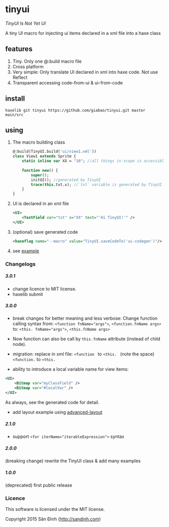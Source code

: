 # tinyui
_TinyUI Is Not Yet UI_

A tiny UI macro for injecting ui items declared in a xml file into a haxe class

## features
1. Tiny. Only one @:build macro file
2. Cross platform
3. Very simple: Only translate UI declared in xml into haxe code. Not use Reflect
4. Transparent accessing code-from-ui & ui-from-code

## install
```
haxelib git tinyui https://github.com/giabao/tinyui.git master main/src
```

## using
1. The macro building class
    ```haxe
    @:build(TinyUI.build('ui/view1.xml'))
    class View1 extends Sprite {
        static inline var XX = "10"; //all things in-scope is accessible in xml
        
        function new() {
            super();
            initUI(); //generated by TinyUI
            trace(this.txt.x); //`txt` variable is generated by TinyUI
        }
    }
    ```

2. UI is declared in an xml file
    ```xml
    <UI>
        <TextField var="txt" x="XX" text="'Hi TinyUI!'" />
    </UI>
    ```

3. (optional) save generated code
    ```xml
    <haxeflag name="--macro" value="TinyUI.saveCodeTo('ui-codegen')"/>
    ```

4. see [example](example)

### Changelogs
##### 3.0.1
+ change licence to MIT license.
+ haxelib submit

##### 3.0.0
+ break changes for better meaning and less verbose:
Change function calling syntax from:
`<function fnName="args">`, `<function.fnName args>`
to:
`<this. fnName="args">`, `<this.fnName args>`

+ Now function can also be call by `this.fnName` attribute (instead of child node).

+ migration: replace in xml file:
  `<function ` to `<this. ` (note the space)
  `<function.` to `<this.`

+ ability to introduce a local variable name for view items:
```xml
<UI>
    <Bitmap var="myClassField" />
    <Bitmap var="#localVar" />
</UI>
```
As always, see the generated code for detail.

+ add layout example using [advanced-layout](https://github.com/player-03/advanced-layout)

##### 2.1.0
+ support `<for iterName="iterableExpression">` syntax
##### 2.0.0
(breaking change) rewrite the TinyUI class & add many examples
##### 1.0.0
(deprecated) first public release

### Licence
This software is licensed under the MIT license.

Copyright 2015 Sân Đình (http://sandinh.com)
